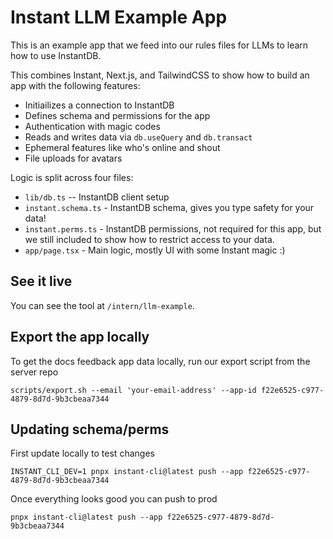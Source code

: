 # Instant LLM Example App

This is an example app that we feed into our rules files for LLMs to learn how
to use InstantDB.

This combines Instant, Next.js, and TailwindCSS to show how to build an app with
the following features:

- Initiailizes a connection to InstantDB
- Defines schema and permissions for the app
- Authentication with magic codes
- Reads and writes data via `db.useQuery` and `db.transact`
- Ephemeral features like who's online and shout
- File uploads for avatars

Logic is split across four files:

- `lib/db.ts` -- InstantDB client setup
- `instant.schema.ts` - InstantDB schema, gives you type safety for your data!
- `instant.perms.ts` - InstantDB permissions, not required for this app, but we still included to show how to restrict access to your data.
- `app/page.tsx` - Main logic, mostly UI with some Instant magic :)

## See it live

You can see the tool at `/intern/llm-example`.

## Export the app locally

To get the docs feedback app data locally, run our export script from the server
repo

```
scripts/export.sh --email 'your-email-address' --app-id f22e6525-c977-4879-8d7d-9b3cbeaa7344
```

## Updating schema/perms

First update locally to test changes

```
INSTANT_CLI_DEV=1 pnpx instant-cli@latest push --app f22e6525-c977-4879-8d7d-9b3cbeaa7344
```

Once everything looks good you can push to prod

```
pnpx instant-cli@latest push --app f22e6525-c977-4879-8d7d-9b3cbeaa7344
```
